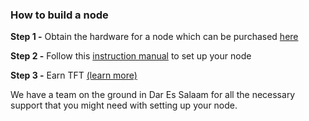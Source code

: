 ### How to build a node

**Step 1 -** Obtain the hardware for a node which can be purchased [here](https://marketplace.3node.global/index.php)

**Step 2 -** Follow this [instruction manual](https://manual.grid.tf/farmers/3node_building/3node_building.html) to set up your node

**Step 3 -** Earn TFT [(learn more)](https://manual.grid.tf/farmers/farming_optimization/farming_optimization.html)

We have a team on the ground in Dar Es Salaam for all the necessary support that you might need with setting up your node.
